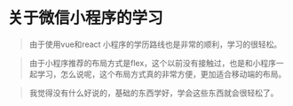 # 关于微信小程序的学习

> 由于使用vue和react 小程序的学历路线也是非常的顺利，学习的很轻松。

> 由于小程序推荐的布局方式是flex，这个以前没有接触过，也是和小程序一起学习，怎么说呢，这个布局方式真的非常方便，更加适合移动端的布局。

> 我觉得没有什么好说的，基础的东西学好，学会这些东西就会很轻松了。


